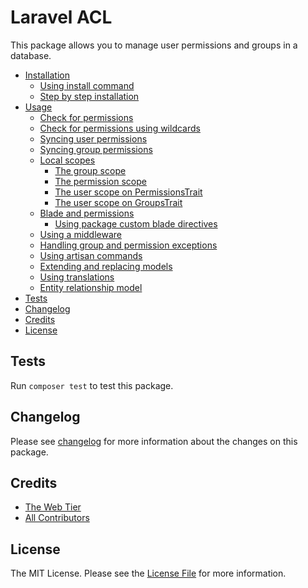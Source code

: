 # Laravel ACL

This package allows you to manage user permissions and groups in a database.

* [Installation](installation.md)
    * [Using install command](installation.md#install-using-aclinstall-command)
    * [Step by step installation](installation.md#step-by-step-installation)
* [Usage](#usage)
    * [Check for permissions](usage.md#checking-for-permissions)
    * [Check for permissions using wildcards](usage.md#checking-for-permissions-using-wildcards)
    * [Syncing user permissions](usage.md#syncing-user-permissions)
    * [Syncing group permissions](usage.md#syncing-group-permissions)
    * [Local scopes](usage.md#local-scopes)
        * [The group scope](usage.md#the-group-scope)
        * [The permission scope](usage.md#the-permission-scope)
        * [The user scope on PermissionsTrait](usage.md#the-user-scope-on-jungesacltraitspermissionstrait)
        * [The user scope on GroupsTrait](usage.md#the-user-scope-on-jungesacltraitsgroupstrait)
    * [Blade and permissions](usage.md#blade-and-permissions)
        * [Using package custom blade directives](usage.md#using-package-custom-blade-directives)
    * [Using a middleware](usage.md#using-a-middleware)
    * [Handling group and permission exceptions](usage.md#handling-group-and-permission-exceptions)
    * [Using artisan commands](usage.md#using-artisan-commands)
    * [Extending and replacing models](usage.md#extending-and-replacing-models)
    * [Using translations](usage.md#translations)
    * [Entity relationship model](usage.md#entity-relationship-model)
* [Tests](#tests)
* [Changelog](#changelog)
* [Credits](#credits)
* [License](#license)


## Tests

Run `composer test` to test this package.
 
## Changelog

Please see [changelog](https://github.com/mateusjunges/laravel-acl/blob/master/CHANGELOG.md) for more information about the changes on this package.

## Credits

- [The Web Tier](https://thewebtier.com/laravel/understanding-roles-permissions-laravel/)
- [All Contributors](https://github.com/mateusjunges/laravel-acl/graphs/contributors)

## License

The MIT License. Please see the [License File](https://github.com/mateusjunges/laravel-acl/blob/master/LICENSE) for more information.
